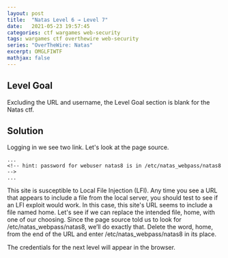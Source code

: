 ```yaml
---
layout: post
title:  "Natas Level 6 → Level 7"
date:   2021-05-23 19:57:45
categories: ctf wargames web-security
tags: wargames ctf overthewire web-security
series: "OverTheWire: Natas"
excerpt: OMGLFIWTF
mathjax: false
---
```


## Level Goal
Excluding the URL and username, the Level Goal section is blank for the Natas ctf.


## Solution

Logging in we see two link. Let's look at the page source.

```
...
<!-- hint: password for webuser natas8 is in /etc/natas_webpass/natas8 -->
...
```

This site is susceptible to Local File Injection (LFI). Any time you see a URL that appears to include a file from the local server, you should test to see if an LFI exploit would work. In this case, this site's URL seems to include a file named home.  Let's see if we can replace the intended file, home, with one of our choosing. Since the page source told us to look for 
/etc/natas_webpass/natas8, we’ll do exactly that. Delete the word, home, from the end of the URL and enter /etc/natas_webpass/natas8 in its place.

The credentials for the next level will appear in the browser.
